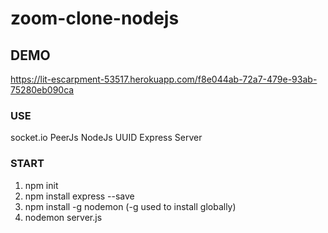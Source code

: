 # zoom-clone-nodejs

## DEMO
https://lit-escarpment-53517.herokuapp.com/f8e044ab-72a7-479e-93ab-75280eb090ca

### USE
socket.io
PeerJs
NodeJs
UUID
Express Server

### START

1) npm init
2) npm install express --save
3) npm install -g nodemon  (-g used to install globally)
4) nodemon server.js
